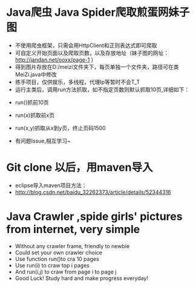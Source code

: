 # Java爬虫 Java Spider爬取煎蛋网妹子图
* 不使用爬虫框架，只需会用HttpClient和正则表达式即可爬取
* 可自定义开始页面以及爬取页数，以及存放地址（妹子图的网址：http://jandan.net/ooxx/page-1 )
* 得到图片存放在D:/meizi文件夹下，每页单独一个文件夹，路径可在类MeiZi.java中修改
* 练手项目，仅供娱乐，多线程，代理Ip等暂时不会T_T
* 运行主类后，调用run方法抓取，如不指定页数则默认抓取10页,详细如下：

+	run()抓前10页
+	run(x)抓取前x页
+	run(x,y)抓取从x到y页，终止页码1500

+ 有问题Issue,相互学习~
# Git clone 以后，用maven导入
* eclipse导入maven项目方法：
* http://blog.csdn.net/baidu_32262373/article/details/52344316

# Java Crawler ,spide girls' pictures from internet, very simple
* Without any crawler frame, friendly to newbie
* Could set your own crawler choice
* Use function run()to cra 10 pages
* Use run(i) to craw top i pages
* And run(i,j) to craw from page i to page j
* Good Luck! Study hard and make progress everyday!
